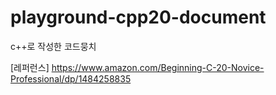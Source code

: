 # playground-cpp20-document
c++로 작성한 코드뭉치

[레퍼런스]
https://www.amazon.com/Beginning-C-20-Novice-Professional/dp/1484258835

